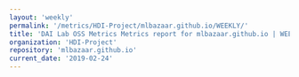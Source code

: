 ```yaml
---
layout: 'weekly'
permalink: '/metrics/HDI-Project/mlbazaar.github.io/WEEKLY/'
title: 'DAI Lab OSS Metrics Metrics report for mlbazaar.github.io | WEEKLY-REPORT-2019-02-24'
organization: 'HDI-Project'
repository: 'mlbazaar.github.io'
current_date: '2019-02-24'
---
```

